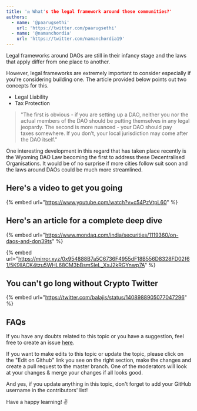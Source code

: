 ```yaml
---
title: '⚖ What's the legal framework around these communities?'
authors:
  - name: '@paarugsethi'
    url: 'https://twitter.com/paarugsethi'
  - name: '@namanchordia'
    url: 'https://twitter.com/namanchordia19'
---
```


Legal frameworks around DAOs are still in their infancy stage and the laws that apply differ from one place to another.

However, legal frameworks are extremely important to consider especially if you're considering building one. The article provided below points out two concepts for this.

- Legal Liability
- Tax Protection

>"The first is obvious - if you are setting up a DAO, neither you nor the actual members of the DAO should be putting themselves in any legal jeopardy. The second is more nuanced - your DAO should pay taxes somewhere. If you don’t, your local jurisdiction may come after the DAO itself."

One interesting development in this regard that has taken place recently is the Wyoming DAO Law becoming the first to address these Decentralised Organisations. It would be of no surprise if more cities follow suit soon and the laws around DAOs could be much more streamlined.

## Here's a video to get you going

{% embed url="https://www.youtube.com/watch?v=c54PzVtpL60" %}

## Here's an article for a complete deep dive

{% embed url="https://www.mondaq.com/india/securities/1119360/on-daos-and-don39ts" %}

{% embed url="https://mirror.xyz/0x954888B7a5C6736F4955dF18B556D8328FD02f61/5K9llACK4tzu5WHL68CM3bBsmSleL_XxJ2kRGYnwp7A" %}

## You can't go long without Crypto Twitter

{% embed url="https://twitter.com/balajis/status/1408988905077047296" %}

## FAQs

If you have any doubts related to this topic or you have a suggestion, feel free to create an issue [here](https://github.com/SuperteamDAO/ground-zero/issues).

If you want to make edits to this topic or update the topic, please click on the "Edit on Github" link you see on the right section, make the changes and create a pull request to the master branch. One of the moderators will look at your changes & merge your changes if all looks good.

And yes, if you update anything in this topic, don't forget to add your GitHub username in the contributors' list!

Have a happy learning! ✌️
